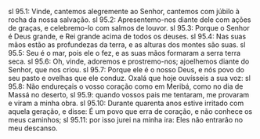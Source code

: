 sl 95.1: Vinde, cantemos alegremente ao Senhor, cantemos com júbilo à rocha da nossa salvação.
sl 95.2: Apresentemo-nos diante dele com ações de graças, e celebremo-lo com salmos de louvor.
sl 95.3: Porque o Senhor é Deus grande, e Rei grande acima de todos os deuses.
sl 95.4: Nas suas mãos estão as profundezas da terra, e as alturas dos montes são suas.
sl 95.5: Seu é o mar, pois ele o fez, e as suas mãos formaram a serra terra seca.
sl 95.6: Oh, vinde, adoremos e prostremo-nos; ajoelhemos diante do Senhor, que nos criou.
sl 95.7: Porque ele é o nosso Deus, e nós povo do seu pasto e ovelhas que ele conduz. Oxalá que hoje ouvísseis a sua voz:
sl 95.8: Não endureçais o vosso coração como em Meribá, como no dia de Massá no deserto,
sl 95.9: quando vossos pais me tentaram, me provaram e viram a minha obra.
sl 95.10: Durante quarenta anos estive irritado com aquela geração, e disse: É um povo que erra de coração, e não conhece os meus caminhos;
sl 95.11: por isso jurei na minha ira: Eles não entrarão no meu descanso.
